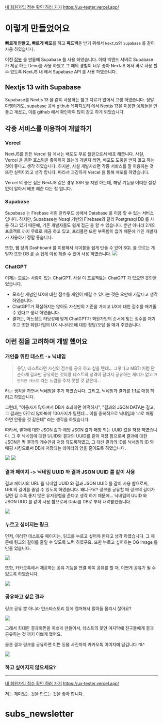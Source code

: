 [내 회원가입 점수 확인 하러 가기](https://ux-tester.vercel.app/)
https://ux-tester.vercel.app/


# 이렇게 만들었어요

**빠르게 만들고, 빠르게 배포**를 하고 **피드백**을 받기 위해서 `NextJS`와 `Supabase` 를 같이 사용 하였습니다.

이전 [잡봇](https://job-bot.site) 을 만들때 Supabase 를 사용 하였습니다. 이때 백엔드 서버로 Supabase 가 제공 하는 Deno를 사용 하였고 그 때의 경험이 너무 좋아 NextJS 에서 바로 사용 할 수 있도록 NextJS 내 에서 Supabase API 를 사용 하였습니다.


## Nextjs 13 with Supabase
Supabase를 Nextjs 13 을 같이 사용하는 참고 자료가 없어서 고생 하였습니다. 정말 다행이게도, supabase 공식 github 레파지토리 에서 Nextjs 13을 이용한 [예제](https://github.com/supabase/supabase/tree/master/examples/user-management/nextjs-user-management)들을 만들고 계셨고, 이를 github 에서 확인하여 많이 참고 하게 되었습니다.


## 각종 서비스를 이용하여 개발하기

### Vercel
NextJS를 만든 Vercel 팀 에서는 배포도 무료 플랜으로서 배포 해줍니다. 사실, Vercel 을 통한 호스팅을 좋아하지 않는데 개발자 라면, 배포도 도움을 받지 않고 하는 것이 좋다고 생각 하였습니다. 하지만, 사실 개발자라면 각종 서비스를 잘 이용하는 것 또한 실력이라고 생각 합니다. 따라서 과감하게 Vercel 을 통해 배포를 하였습니다.

Vercel 의 좋은 점은 NextJS 같은 경우 SSR 을 지원 하는데, 해당 기능을 어떠한 설정 없이 알아서 배포 해준 다는 점 입니다.


### Supabase
Supabase 는 Firebase 처럼 클라우드 상에서 Database 를 이용 할 수 있는 서비스 입니다. 하지만, Supabase는 Nosql 기반의 Firebase와 달리 Postgresql DB 를 사용 하고 있기 때문에, 기존 개발자들도 쉽게 접근 을 할 수 있습니다. 뿐만 아니라 2개의 프로젝트 까지 무료로 제공 하고 있고, 프리플랜 또한 부족함이 없기 때문에 개인 개발자가 사용하기 정말 좋습니다.

또한, 웹 상의 Dashboard 를 이용해서 테이블을 쉽게 만들 수 있어 SQL 을 모르는 개발자 또한 DB 를 손 쉽게 이용 해줄 수 있어 사용 하였습니다.
![](https://velog.velcdn.com/images/jwisgenius/post/c889978c-a796-4782-b79b-ced19f7ac84b/image.png)


### ChatGPT

이제는 모르는 사람이 없는 ChatGPT. 사실 이 프로젝트는 ChatGPT 가 없으면 못만들었습니다.

- 모호한 개념인 UX에 대한 점수를 개인이 매길 수 있다는 것은 오만에 가깝다고 생각하였습니다.
- ChatGPT가 확실하지는 않아도 자신만의 기준을 가지고 UX에 대한 점수를 매겨줄 수 있다고 생각 하였습니다.
- 결과는, 어느정도 타당성에 맞게 ChatGPT가 회원가입의 순서에 맞는 점수를 매겨주고 또한 회원가입의 UX 시나리오에 대한 정답/오답 을 매겨 주었습니다.




## 이런 점을 고려하며 개발 했어요

### 개인을 위한 테스트 -> 닉네임
> 응당, 테스트라면 자신의 점수를 공유 하고 싶을 텐데... 그렇다고 MBTI 처럼 단순하게 결과만 공유하는 것이랑 테스트의 성격이 달라서 공유하는 재미가 없고 `개인적인 테스트` 라는 느낌을 주지 못할 것 같은데... 

라는 생각을 하면서 닉네임을 추가 하였습니다. 그리고, 닉네임과 결과를 1:1로 매핑 하려고 하였습니다.

그런데, "이용자가 많아져서 DB가 초과하면 어떡하지", "결과의 JSON DATA는 길고, 그 결과는 아무리 많아봐야 100가지가 될텐데... 이를 중복적으로 닉네임과 1:1로 매핑 하면 안좋을 것 같은데" 라는 생각을 하였습니다.

따라서, 결과에 대한 JSON 값과 해당 JSON 값과 매핑 되는 UUID 값을 저장 하였습니다. 그 후 닉네임에 대한 UUID와 결과의 UUID를 같이 저장 함으로써 결과에 대한 JSON은 딱 결과의 개수만큼 저장 되도록하였고, 그 대신 결과의 ID를 닉네임의 ID 와 매핑 시킴으로써 DB에 저장되는 데이터의 양을 줄이도록 하였습니다.

![](https://velog.velcdn.com/images/jwisgenius/post/e82a79f6-56c2-401f-a835-6e1fb0ec1059/image.png)
![](https://velog.velcdn.com/images/jwisgenius/post/785c4a56-b00a-40ca-b57d-1a4159625efa/image.png)


### 결과 페이지 -> 닉네임 UUID 와 결과 JSON UUID 를 같이 사용

결과 페이지의 URL 을 닉네임 UUID 와 결과 JSON UUID 를 같이 사용 함으로써, URL의 길이를 줄일 수 있도록 하였습니다. 왜냐구요? 링크를 공유할 때 링크의 길이가 길면 길 수록 좋지 않은 유저경험을 준다고 생각 하기 때문에... 닉네임의 UUID 와 JSON UUD 를 같이 사용 함으로써 Data를 DB로 부터 내려받았습니다.

![](https://velog.velcdn.com/images/jwisgenius/post/d8e20b49-5631-4696-ac5a-b4740f2a3901/image.png)


### 누르고 싶어지는 링크

먼저, 이러한 테스트류 페이지는, 링크를 누르고 싶어야 한다고 생각 하였습니다. 그 때문에 링크의 길이를 줄일 수 있도록 노력 하였구요. 또한 누르고 싶어하는 OG Image 를 만들 었습니다. 

![](https://velog.velcdn.com/images/jwisgenius/post/3a9bed08-616f-4ff8-a193-4c643e3be122/image.png)

또한, 카카오톡에서 제공하는 공유 기능을 연결 하여 공유를 할 때, 이쁘게 공유가 될 수 있도록 하였습니다.

![](https://velog.velcdn.com/images/jwisgenius/post/33c31729-c232-45b6-9314-80ff7a72d94f/image.png)



### 공유하고 싶은 결과

링크 공유 뿐 아니라 인스타스토리 등에 캡쳐해서 많이들 올리시 잖아요? 

![](https://velog.velcdn.com/images/jwisgenius/post/6a786c3f-2c0b-40c0-b252-0ede98756e17/image.png)

그래서 최대한 결과화면을 이쁘게 만들어서, 테스트의 꽃인 마지막에 친구들에게 결과 공유하는 것 까지 이쁘게 했어요.

물론 결과 링크를 공유하면 이쁜 동물 사진까지 카카오톡 이미지에 담깁니다 ^&^ 

![](https://velog.velcdn.com/images/jwisgenius/post/50326ff2-6956-4122-bb1d-260e7af62078/image.png)


### 하고 싶어지지 않으세요?


---

[내 회원가입 점수 확인 하러 가기](https://ux-tester.vercel.app/)
https://ux-tester.vercel.app/

저는 재미있는 것을 만드는 것을 좋아 합니다.
# subs_newsletter
